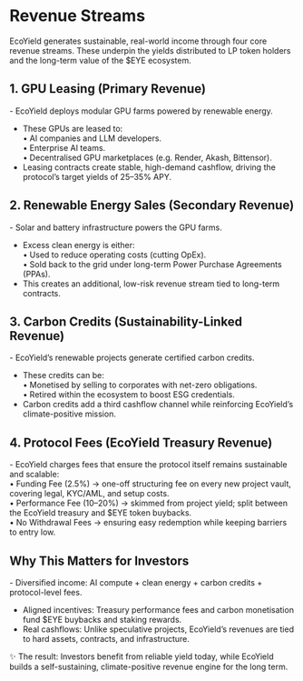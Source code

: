 # Revenue Streams

EcoYield generates sustainable, real-world income through four core
revenue streams. These underpin the yields distributed to LP token
holders and the long-term value of the \$EYE ecosystem.

## 1. GPU Leasing (Primary Revenue)

\- EcoYield deploys modular GPU farms powered by renewable energy.  
- These GPUs are leased to:  
• AI companies and LLM developers.  
• Enterprise AI teams.  
• Decentralised GPU marketplaces (e.g. Render, Akash, Bittensor).  
- Leasing contracts create stable, high-demand cashflow, driving the
protocol’s target yields of 25–35% APY.

## 2. Renewable Energy Sales (Secondary Revenue)

\- Solar and battery infrastructure powers the GPU farms.  
- Excess clean energy is either:  
• Used to reduce operating costs (cutting OpEx).  
• Sold back to the grid under long-term Power Purchase Agreements
(PPAs).  
- This creates an additional, low-risk revenue stream tied to long-term
contracts.

## 3. Carbon Credits (Sustainability-Linked Revenue)

\- EcoYield’s renewable projects generate certified carbon credits.  
- These credits can be:  
• Monetised by selling to corporates with net-zero obligations.  
• Retired within the ecosystem to boost ESG credentials.  
- Carbon credits add a third cashflow channel while reinforcing
EcoYield’s climate-positive mission.

## 4. Protocol Fees (EcoYield Treasury Revenue)

\- EcoYield charges fees that ensure the protocol itself remains
sustainable and scalable:  
• Funding Fee (2.5%) → one-off structuring fee on every new project
vault, covering legal, KYC/AML, and setup costs.  
• Performance Fee (10–20%) → skimmed from project yield; split between
the EcoYield treasury and \$EYE token buybacks.  
• No Withdrawal Fees → ensuring easy redemption while keeping barriers
to entry low.

## Why This Matters for Investors

\- Diversified income: AI compute + clean energy + carbon credits +
protocol-level fees.  
- Aligned incentives: Treasury performance fees and carbon monetisation
fund \$EYE buybacks and staking rewards.  
- Real cashflows: Unlike speculative projects, EcoYield’s revenues are
tied to hard assets, contracts, and infrastructure.

✨ The result: Investors benefit from reliable yield today, while
EcoYield builds a self-sustaining, climate-positive revenue engine for
the long term.
